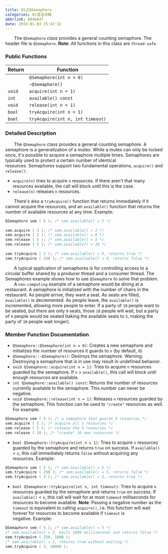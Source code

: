 ```yaml
---
title: Qt之QSemaphore
categories: Qt语法详解
abbrlink: 804b64f
date: 2019-01-03 15:47:32
---
```

&emsp;&emsp;The `QSemaphore` class provides a general counting semaphore. The header file is `QSemaphore`. **Note**: All functions in this class are `thread-safe`.<!--more-->

### Public Functions

Return | Function
-------|---------
       | `QSemaphore(int n = 0)`
       | `~QSemaphore()`
`void` | `acquire(int n = 1)`
`int`  | `available() const`
`void` | `release(int n = 1)`
`bool` | `tryAcquire(int n = 1)`
`bool` | `tryAcquire(int n, int timeout)`

### Detailed Description

&emsp;&emsp;The `QSemaphore` class provides a general counting semaphore. A semaphore is a generalization of a mutex. While a mutex can only be locked once, it's possible to acquire a semaphore multiple times. Semaphores are typically used to protect a certain number of identical resources. Semaphores support two fundamental operations, `acquire()` and `release()`:

- `acquire(n)` tries to acquire `n` resources. If there aren't that many resources available, the call will block until this is the case.
- `release(n)` releases `n` resources.

&emsp;&emsp;There's also a `tryAcquire()` function that returns immediately if it cannot acquire the resources, and an `available()` function that returns the number of available resources at any time. Example:

``` cpp
QSemaphore sem ( 5 ); /* sem.available() = 5 */
​
sem.acquire ( 3 ); /* sem.available() = 2 */
sem.acquire ( 2 ); /* sem.available() = 0 */
sem.release ( 5 ); /* sem.available() = 5 */
sem.release ( 5 ); /* sem.available() = 10 */
​
sem.tryAcquire ( 1 ); /* sem.available() = 9, returns true */
sem.tryAcquire ( 250 ); /* sem.available() = 9, returns false */
```

&emsp;&emsp;A typical application of semaphores is for controlling access to a circular buffer shared by a producer thread and a consumer thread. The Semaphores example shows how to use `QSemaphore` to solve that problem.
&emsp;&emsp;A `non-computing` example of a semaphore would be dining at a restaurant. A semaphore is initialized with the number of chairs in the restaurant. As people arrive, they want a seat. As seats are filled, `available()` is decremented. As people leave, the `available()` is incremented, allowing more people to enter. If a party of `10` people want to be seated, but there are only `9` seats, those `10` people will wait, but a party of `4` people would be seated (taking the available seats to `5`, making the party of `10` people wait longer).

### Member Function Documentation

- `QSemaphore::QSemaphore(int n = 0)`: Creates a new semaphore and initializes the number of resources it guards to `n` (by default, `0`).
- `QSemaphore::~QSemaphore()`: Destroys the semaphore. Warning: Destroying a semaphore that is in use may result in undefined behavior.
- `void QSemaphore::acquire(int n = 1)`: Tries to acquire `n` resources guarded by the semaphore. If `n` > `available()`, this call will block until enough resources are available.
- `int QSemaphore::available() const`: Returns the number of resources currently available to the semaphore. This number can never be negative.
- `void QSemaphore::release(int n = 1)`: Releases `n` resources guarded by the semaphore. This function can be used to `"create"` resources as well. For example:

``` cpp
QSemaphore sem ( 5 ); /* a semaphore that guards 5 resources */
sem.acquire ( 5 ); /* acquire all 5 resources */
sem.release ( 5 ); /* release the 5 resources */
sem.release ( 10 ); /* "create" 10 new resources */
```

- `bool QSemaphore::tryAcquire(int n = 1)`: Tries to acquire `n` resources guarded by the semaphore and returns `true` on success. If `available()` < `n`, this call immediately returns `false` without acquiring any resources. Example:

``` cpp
QSemaphore sem ( 5 ); /* sem.available() = 5 */
sem.tryAcquire ( 250 ); /* sem.available() = 5, returns false */
sem.tryAcquire ( 3 ); /* sem.available() = 2, returns true */
```

- `bool QSemaphore::tryAcquire(int n, int timeout)`: Tries to acquire `n` resources guarded by the semaphore and returns `true` on success. If `available()` < `n`, this call will wait for at most `timeout` milliseconds for resources to become available. **Note**: Passing a negative number as the `timeout` is equivalent to calling `acquire()`, i.e. this function will wait forever for resources to become available if `timeout` is negative. Example:

``` cpp
QSemaphore sem ( 5 ); /* sem.available() = 5 */
/* sem.available() = 5, waits 1000 milliseconds and returns false */
sem.tryAcquire ( 250, 1000 );
/* sem.available() = 2, returns true without waiting */
sem.tryAcquire ( 3, 30000 );
```